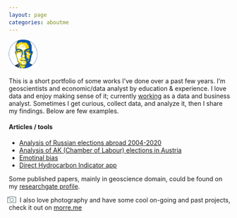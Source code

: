 ```yaml
---
layout: page
categories: aboutme
---
```

<a href = "https://www.linkedin.com/in/itishchenko/"><img src="/images/me_round.png" alt="me" style="height:65px; width:65px;" href="google.com"/> </a><br>  
This is a short portfolio of some works I’ve done over a past few years. I’m geoscientists and economic/data analyst by education & experience. I love data and enjoy making sense of it; currently [working](https://www.linkedin.com/in/itishchenko/ "LinkedIn") as a data and business analyst. Sometimes I get curious, collect data, and analyze it, then I share my findings. Below are few examples.

#### Articles / tools
- [Analysis of Russian elections abroad 2004-2020](https://vearlen.github.io/RU_Elections_04-24/)
- [Analysis of AK (Chamber of Labour) elections in Austria](https://vearlen.github.io/ak_wahl/)
- [Emotinal bias](https://www.linkedin.com/pulse/emotional-bias-ilya-tishchenko?trackingId=229nnEj6QZ%2BVe%2FwIVcbgdw%3D%3D&lipi=urn%3Ali%3Apage%3Ad_flagship3_profile_view_base_recent_activity_content_view%3BqUgd2PBlQFWDQmF8RmA13Q%3D%3D "How I studied economic analysis")
- [Direct Hydrocarbon Indicator app](https://dhiapp.com/)    
  
Some published papers, mainly in geoscience domain, could be found on my [researchgate profile](https://www.researchgate.net/profile/Ilya-Tishchenko/research).


<img src="/images/photo_camera.svg" style="height:25px; margin:-6px"/> &nbsp; I also love photography and have some cool on-going and past projects, check it out on [morre.me](https://morre.me "Photo portfolio")
